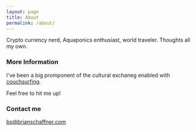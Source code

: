 ```yaml
---
layout: page
title: About
permalink: /about/
---
```


Crypto currency nerd, Aquaponics enthusiast, world traveler. Thoughts all my own. 

### More Information

I've been a big promponent of the cultural exchaneg enabled with [couchsurfing](https://www.couchsurfing.com/people/bs25).

Feel free to hit me up!

### Contact me

[bs@brianschaffner.com](mailto:bs@brianschaffner.com)
